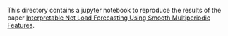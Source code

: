 This directory contains a jupyter notebook to reproduce the results of the paper [Interpretable Net Load Forecasting Using Smooth Multiperiodic Features](https://web.stanford.edu/~boyd/papers/multiperiodic_forecasting.html).
